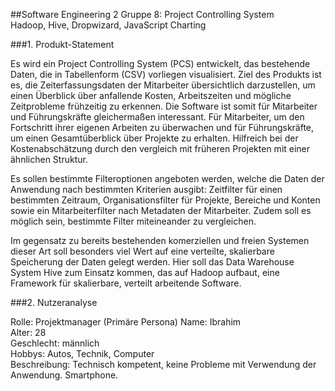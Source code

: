 ##Software Engineering 2
Gruppe 8: Project Controlling System  
Hadoop, Hive, Dropwizard, JavaScript Charting

###1. Produkt-Statement

Es wird ein Project Controlling System (PCS) entwickelt, das bestehende Daten, die in Tabellenform (CSV) vorliegen visualisiert. Ziel des Produkts ist es, die Zeiterfassungsdaten der Mitarbeiter übersichtlich darzustellen, um einen Überblick über anfallende Kosten, Arbeitszeiten und mögliche Zeitprobleme frühzeitig zu erkennen. Die Software ist somit für Mitarbeiter und Führungskräfte gleichermaßen interessant. Für Mitarbeiter, um den Fortschritt ihrer eigenen Arbeiten zu überwachen und für Führungskräfte, um einen Gesamtüberblick über Projekte zu erhalten. Hilfreich bei der Kostenabschätzung durch den vergleich mit früheren Projekten mit einer ähnlichen Struktur.

Es sollen bestimmte Filteroptionen angeboten werden, welche die Daten der Anwendung nach bestimmten Kriterien ausgibt: Zeitfilter für einen bestimmten Zeitraum, Organisationsfilter für Projekte, Bereiche und Konten sowie ein Mitarbeiterfilter nach Metadaten der Mitarbeiter. Zudem soll es möglich sein, bestimmte Filter miteineander zu vergleichen.

Im gegensatz zu bereits bestehenden komerziellen und freien Systemen dieser Art soll besonders viel Wert auf eine verteilte, skalierbare Speicherung der Daten gelegt werden. Hier soll das Data Warehouse System Hive zum Einsatz kommen, das auf Hadoop aufbaut, eine Framework für skalierbare, verteilt arbeitende Software. 

###2. Nutzeranalyse


Rolle: Projektmanager (Primäre Persona)
Name: Ibrahim  
Alter: 28  
Geschlecht: männlich  
Hobbys: Autos, Technik, Computer  
Beschreibung: Technisch kompetent, keine Probleme mit Verwendung der Anwendung. Smartphone.


